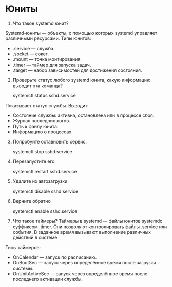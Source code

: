 # Юниты

1. Что такое systemd юнит?

Systemd-юниты — объекты, с помощью которых systemd  управляет различными ресурсами. 
Типы юнитов:
- .service — служба.
- .socket — сокет.
- .mount — точка монтирования.
- .timer — таймер для запуска задач.
- .target — набор зависимостей для достижения состояния.

2. Проверьте статус любого systemd юнита, какую информацию выводит эта команда?

    systemctl status sshd.service

Показывает статус службы. Выводит:
- Состояние службы: активна, остановлена или в процессе сбоя.
- Журнал последних логов.
- Путь к файлу юнита.
- Информацию о процессах.

3. Попробуйте оставновить сервис.

    systemctl stop sshd.service

4. Перезапустите его.

    systemctl restart sshd.service

5. Удалите из автозагрузки

    systemctl disable sshd.service

6. Верните обратно

    systemctl enable sshd.service

7. Что такое таймеры?
Таймеры в systemd — файлы юнитов systemdс суффиксом .timer. Они позволяют контролировать файлы .service или события. В заданное время вызывают выполнение различных действий в системе.

Типы таймеров:
- OnCalendar — запуск по расписанию.
- OnBootSec — запуск через определённое время после загрузки системы.
- OnUnitActiveSec — запуск через определённое время после последнего активации службы.

